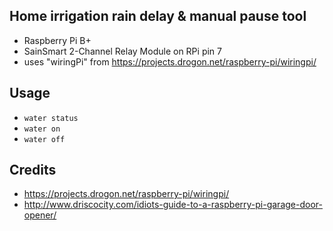 ## Home irrigation rain delay & manual pause tool

* Raspberry Pi B+
* SainSmart 2-Channel Relay Module on RPi pin 7
* uses "wiringPi" from https://projects.drogon.net/raspberry-pi/wiringpi/

## Usage

* `water status`
* `water on`
* `water off`

## Credits
* https://projects.drogon.net/raspberry-pi/wiringpi/
* http://www.driscocity.com/idiots-guide-to-a-raspberry-pi-garage-door-opener/


